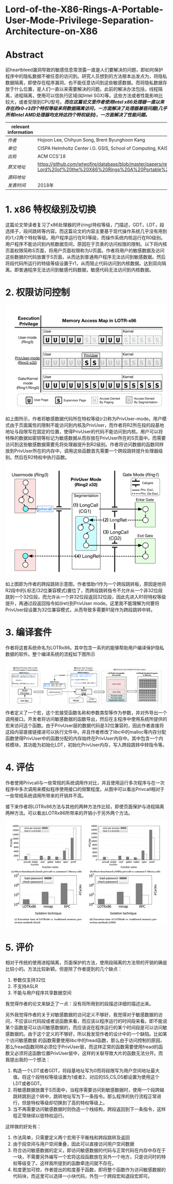 # Lord-of-the-X86-Rings-A-Portable-User-Mode-Privilege-Separation-Architecture-on-X86

# Abstract

前heartbleed漏洞导致的敏感信息常泄露一直是人们要解决的问题，即如何保护程序中的隐私数据不被任意的访问到。研究人员想到的方法根本出发点为，将隐私数据隔离，即使存在程序漏洞，也不能任意访问到这些敏感数据。而将隐私数据存放于什么位置，是人们一直以来需要解决的问题。此前的解决办法包括，线程隔离，进程隔离，使用可以信执行区域(如Intel SGX)等。这些方法或者性能影响比较大，或者受限到CPU型号。***而在这篇论文里作者使用Intel x86处理器一直以来存在的r0-r3四个特权等级来将数据隔离访问，一方面解决了处理器兼容问题(几乎所有Intel AMD处理器均支持这四个特权级别)，一方面解决了性能问题。***

| relevant information |                                                              |
| -------------------- | ------------------------------------------------------------ |
| *作者*               | Hojoon Lee, Chihyun Song, Brent Byunghoon Kang               |
| *单位*               | CISPA Helmholtz Center i.G. GSIS, School of Computing, KAIST |
| *出处*               | ACM CCS'18                                                   |
| *原文地址*           | https://github.com/wtwofire/database/blob/master/papers/reverse/2018-Lord%20of%20the%20X86%20Rings%20A%20Portable%20User%20Mode%20Privilege%20Separation%20Architecture%20on%20X86.pdf |
| *源码地址*           |                                                              |
| *发表时间*           | 2018年                                                       |

# 1. x86 特权级别及切换

这篇论文带读者复习了x86处理器的环(ring)特权等级，门描述，GDT，LDT，段选择子，段间跳转等内容。而这篇论文的内容主要基于现代操作系统几乎没有用到的r1,r2两个特权等级。用户程序运行在R3等级，而操作系统内核运行在R0级别。用户程序不能访问到内核数据空间，原因在于页表的访问权限的限制。以下将内核页面权限简称S页面，将用户页面权限称为U页面。作者将用户的敏感数据及访问这些数据的代码放置于S页面，从而达到普通用户程序无法访问到敏感数据。然后将段代码所运行的特级等级设置于r1，从而阻止代码访问到内核数据。达到双向隔离。即普通程序无法访问到敏感代码数据，敏感代码无法访问到内核数据。

# 2. 权限访问控制

![](Lord-of-the-X86-Rings-A-Portable-User-Mode-Privilege-Separation-Architecture-on-X86/1.png)

如上图所示，作者将敏感数据代码所在特权等级(r2)称为PrivUser-mode。用户模式由于页面属性的限制不能访问到内核及PrivUser，而作者将R2所在段的段基地地址与段限写在固定的位置，使得PrivUser的代码不能访问到内核。用户可以将特殊的数据如密钥等标记为敏感数据从而存放在PrivUser所在的S页面中。而需要访问到这些敏感数据需要先将处理器提升到R2级别。作者将访问数据的函数同样放到PrivUser所在的内存中，调用这些函数首先需要一个跨段跳转提升处理器级别。然后在R2特权中执行函数。

![](Lord-of-the-X86-Rings-A-Portable-User-Mode-Privilege-Separation-Architecture-on-X86/2.png)

如上图即为作者的跨段跳转示意图，作者借助r1作为一个跨段跳转板，原因是他将R2段中的L标志(32位兼容模式)置位了，而跨段跳转指令不允许从一个非32位段跳到一个32位段，而允许从一个非32位段返回32位段，因此先进入R1将特权等级提升，再通过段返回指令如(lret)到PrivUser mode。这里我不能理解为何要将PrivUser段设置为32位兼容模式，从而导致多需要R1层作为跨段跳转中转。

# 3. 编译套件

作者将这套系统命名为LOTRx86。其中包含一系列的能够帮助用户编译保护隐私数据的软件。整个编译系统的流程如下图所示

![](Lord-of-the-X86-Rings-A-Portable-User-Mode-Privilege-Separation-Architecture-on-X86/3.png)

作者定义了一个宏，这个宏接受函数名称和参数类型等作为参数，并对外导出一个调用接口。开发者将访问敏感数据的函数导出，然后在主程序中使用系统所提供的宏来访问这个函数。由于PrivUser层的数据代码是32位兼容的，因此作者直接将这段内容直接链接进可以执行文件中。并且作者修改了libc中的malloc等内存分配函数使得PrivUser中的函数分配的内存始终在PrivUser内存中。其中包含一个内核模块，其功能为初始化LDT，初始化PrivUser内存，写入跨段跳转中转指令等。

# 4. 评估

作者使用Privcall与一些常规的系统调用作对比，并且使用运行多次程序与在一次程序中多次调用来模拟程序使用接口的频繁程度。从图中可以看出Privcall相对于一些常规系统调用所带来的开销并不高。

接下来作者将LOTRx86方法与其他的两种方法作比较，即使页面保护与进程隔离两种方法。可以看出LOTRx86所带来的开销小于另外两个方法。

![](Lord-of-the-X86-Rings-A-Portable-User-Mode-Privilege-Separation-Architecture-on-X86/4.png)

# 5. 评价

相对于传统的使用进程隔离，页面保护的方法，使用段隔离的方法带的开销的确是比较小的。方法比较新颖。但是除了作者提到的几个缺点：

1. 参数仅支持32位
2. 不支持ASLR
3. 不能与用户程序共享数据空间

我觉得作者的论文来缺乏了一点：没有将所用到的段描述详细的描述出来。

另外我觉得作者的关于对敏感数据的访问定义不够好，我觉得对于敏感数据的访问，不应该以代码段或者说函数来看，而应该以程序运行的时间段来看。即不能说某个函数是可以访问敏感数据的，而应该说在程序运行的某个时间段是可以访问敏感数据的。由于这个定义的不够好，所以我发现作者的设计中的一个缺陷。比如某个访问敏感数据 的函数需要使用libc中的fread函数，那么由于访问控制的原因，那么fread函数同样必须位于PrivUser层，而这样正常的函数需要使用fread的函数又必须将这函数位置PrivUser层中，这样的关联导致大片的函数无法分开。而我提出我的一个想法：

1. 构造一个LDT或者GDT，将段基地址写为0而将段限写为用户空间地址最大值。将这个段特权等级设置为1或者2，对应的SS,CS,DS都设置为使用这个LDT或者GDT。
2. 将敏感数据放置于S页面中，当程序需要访问到敏感数据时，使用一个段跨越跳转跳到这个转中，跳转地址写为下一条指令。那么程序的执行流程正常进行，但是特权等级却切换到了高的特权等级上。
3. 当不再需要访问敏感数据时则伪造一个栈结构，跨段返回到下一条指令，这样程正常继续以低特权运行。

这样做的好处有：

1. 作法简单，只需要定义两个宏用于平衡栈和跨段跳转及返回
2. 由于段空间与用户空间重叠，因此可以直接访问用户空间数据
3. 符合访问敏感数据的定义，即访问敏感数据的代码与正常代码在内存中存在于一块，不需要另外编写一个宏将这段函数放在另外一个地方，只是访问时的特权等级变了。这样我所提到的函数牵连问就不存在。
4. 粒度更加可控，作者提出的粒度基于函数，即将整个函数作为访问敏感数据的代码块，而这里可以选择一小块代码，外包一个跨段宏和退段宏即可。